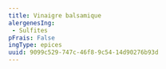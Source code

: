 ```yaml
---
title: Vinaigre balsamique
alergenesIng:
 - Sulfites
pFrais: False
ingType: epices
uuid: 9099c529-747c-46f8-9c54-14d90276b93d
---
```


